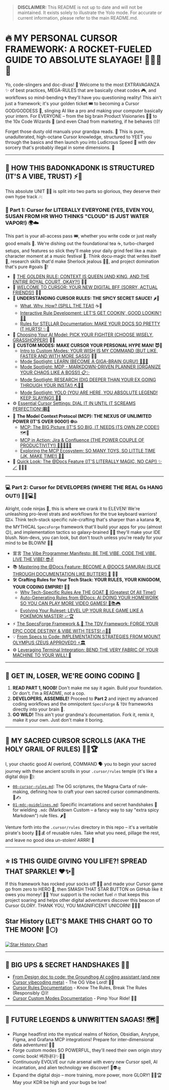 > **DISCLAIMER:** This README is not up to date and will not be maintained. It exists solely to illustrate the Yolo mode. For accurate or current information, please refer to the main README.md.

# 🔥 MY PERSONAL CURSOR FRAMEWORK: A ROCKET-FUELED GUIDE TO ABSOLUTE SLAYAGE! 🚀💅✨🤯

Yo, code-slingers and doc-divas! 🎤 Welcome to the most EXTRAVAGANZA ✨ of best practices, MEGA-RULES that are basically cheat codes 🎮, and workflows so mind-bending 🌀 they'll have you questioning reality! This ain't just a framework; it's your golden ticket 🎟️ to becoming a Cursor GOD/GODDESS 👑, slinging AI like a pro and making your computer basically your intern. For EVERYONE – from the big brain Product Visionaries 🧑‍🎨 to the 10x Code Wizards 🧙 (and even Chad from marketing, if he behaves 🙄)!

Forget those dusty old manuals your grandpa reads. 👵 This is pure, unadulterated, high-octane Cursor knowledge, structured to YEET you through the basics and then launch you into Ludicrous Speed 🌠 with dev sorcery that's probably illegal in some dimensions. 🤫

---

## 🎯 HOW THIS BADONKADONK IS STRUCTURED (IT'S A VIBE, TRUST) ⚡🍑

This absolute UNIT 🏋️‍♀️ is split into two parts so glorious, they deserve their own hype track 🎶:

### 🌟 Part 1: Cursor for LITERALLY EVERYONE (YES, EVEN YOU, SUSAN FROM HR WHO THINKS "CLOUD" IS JUST WATER VAPOR!) 🌍☁️

This part is your all-access pass 🎟️, whether you write code or just really good emails 📧. We're dishing out the foundational tea ☕, turbo-charged setups, and features so slick they'll make your daily grind feel like a main character moment at a music festival 🥳. Think docu-magic that writes itself 📜, research skills that'd make Sherlock jealous 🕵️‍♀️, and project domination that's pure #goals 👑!

-   📜 [THE GOLDEN RULE: CONTEXT IS QUEEN (AND KING, AND THE ENTIRE ROYAL COURT, OKAY?!)](./01-Cursor-for-Everyone/00-The-Golden-Rule-Context-is-King.md) 💅👑
-   👋 [WELCOME TO CURSOR: YOUR NEW DIGITAL BFF (SORRY, ACTUAL FRIENDS!)](./01-Cursor-for-Everyone/01-Welcome-to-Cursor.md) 🤗🤖
-   🧩 **UNDERSTANDING CURSOR RULES: THE SPICY SECRET SAUCE!** 🌶️🤫
    -   [What, Why, How? (SPILL THE TEA!)](./01-Cursor-for-Everyone/02-Understanding-Cursor-Rules/02a-What-Why-How.md) ☕🧐
    -   [Interactive Rule Development: LET'S GET COOKIN', GOOD LOOKIN'! 🍳🔥](./01-Cursor-for-Everyone/02-Understanding-Cursor-Rules/02b-Interactive-Rule-Development.md)
    -   [Rules for STELLAR Documentation: MAKE YOUR DOCS SO PRETTY IT HURTS! ✨💅](./01-Cursor-for-Everyone/02-Understanding-Cursor-Rules/02c-Rules-for-Stellar-Documentation.md)
-   🧠 [Choosing Your AI Model: PICK YOUR FIGHTER (CHOOSE WISELY, GRASSHOPPER!)](./01-Cursor-for-Everyone/03-Choosing-Your-AI-Model.md) 🥊🥋
-   🎨 **CUSTOM MODES: MAKE CURSOR YOUR PERSONAL HYPE MAN! 😈🎤**
    -   [Intro to Custom Modes: YOUR WISH IS MY COMMAND (BUT LIKE, FASTER AND WITH MORE SASS!)](./01-Cursor-for-Everyone/04-Custom-Modes-Tailoring-Cursor-to-You/04a-Introduction-to-Custom-Modes.md) 🧞💅
    -   [Mode Spotlight: LEARN (BECOME A GIGA-BRAIN GURU!) 🧑‍🏫🧠](./01-Cursor-for-Everyone/04-Custom-Modes-Tailoring-Cursor-to-You/04b-Mode-Spotlight-Learn.md)
    -   [Mode Spotlight: MDP - MARKDOWN-DRIVEN PLANNER (ORGANIZE YOUR CHAOS LIKE A BOSS!) 📋✨](./01-Cursor-for-Everyone/04-Custom-Modes-Tailoring-Cursor-to-You/04c-Mode-Spotlight-MDP.md)
    -   [Mode Spotlight: RESEARCH (DIG DEEPER THAN YOUR EX GOING THROUGH YOUR INSTA!) ⛏️🕵️‍♀️](./01-Cursor-for-Everyone/04-Custom-Modes-Tailoring-Cursor-to-You/04d-Mode-Spotlight-Research.md)
    -   [Mode Spotlight: YOLO (YOU ARE HERE, YOU ABSOLUTE LEGEND! KEEP SLAYING!) 🤪👑](./01-Cursor-for-Everyone/04-Custom-Modes-Tailoring-Cursor-to-You/04e-Mode-Spotlight-Yolo.md)
-   ⚙️ [Essential Cursor Settings: DIAL IT IN UNTIL IT SCREAMS PERFECTION! 🎛️🤌](./01-Cursor-for-Everyone/05-Essential-Cursor-Settings.md)
-   🔗 **The Model Context Protocol (MCP): THE NEXUS OF UNLIMITED POWER (IT'S OVER 9000!) 🌐💥**
    -   [MCP: The BIG Picture (IT'S SO BIG, IT NEEDS ITS OWN ZIP CODE!)](./01-Cursor-for-Everyone/06-The-Multi-Connector-Platform-MCP/06a-MCP-The-Big-Picture.md) 🗺️📍
    -   [MCP in Action: Jira & Confluence (THE POWER COUPLE OF PRODUCTIVITY!) 🦸‍♂️🦸‍♀️💪](./01-Cursor-for-Everyone/06-The-Multi-Connector-Platform-MCP/06b-MCP-in-Action-Jira-and-Confluence.md)
    -   [Exploring the MCP Ecosystem: SO MANY TOYS, SO LITTLE TIME (JK, MAKE TIME!) 🧸⏰](./01-Cursor-for-Everyone/06-The-Multi-Connector-Platform-MCP/06c-Exploring-the-MCP-Ecosystem.md)
-   📄 [Quick Look: The @Docs Feature (IT'S LITERALLY MAGIC, NO CAP!) ✨🪄](./01-Cursor-for-Everyone/07-Quick-Look-The-Docs-Feature.md) 🧙‍♂️📜

---

### 💻 Part 2: Cursor for DEVELOPERS (WHERE THE REAL Gs HANG OUT!) 🏋️‍♀️💻💯

Alright, code ninjas 🥷, this is where we crank it to ELEVEN! We're unleashing pro-level strats and workflows for the true keyboard warriors! ⌨️⚔️ Think tech-stack specific rule-crafting that's sharper than a katana 🛠️, the MYTHICAL `SpecsForge` framework that'll build your apps for you (almost 😉), and implementation tactics so galaxy-brained 🧠💥 they'll make your IDE blush. Non-devs, you can look, but don't touch unless you're ready for your mind to be BLOWN! 🤯👀

-   宣言 [The Vibe Programmer Manifesto: BE THE VIBE, CODE THE VIBE, LIVE THE VIBE! 😎✌️](./02-Cursor-for-Developers/00-The-Vibe-Programmer-Manifesto.md)
-   📚 [Mastering the @Docs Feature: BECOME A @DOCS SAMURAI (SLICE THROUGH DOCUMENTATION LIKE BUTTER!) 🥋](./02-Cursor-for-Developers/01-Mastering-the-Docs-Feature.md) 🧈🔪
-   🛠️ **Crafting Rules for Your Tech Stack: YOUR RULES, YOUR KINGDOM, YOUR CODING EMPIRE! 👑🏰**
    -   [Why Tech-Specific Rules Are THE GOAT 🐐 (Greatest Of All Time!)](./02-Cursor-for-Developers/02-Crafting-Rules-for-Your-Tech-Stack/02a-Why-Tech-Specific-Rules-Matter.md)
    -   [Auto-Generating Rules from @Docs: AI DOING YOUR HOMEWORK SO YOU CAN PLAY MORE VIDEO GAMES! 🤖📚🎮](./02-Cursor-for-Developers/02-Crafting-Rules-for-Your-Tech-Stack/02b-Auto-Generating-Rules-from-Docs.md)
    -   [Evolving Your Ruleset: LEVEL UP YOUR RULE GAME LIKE A POKÉMON MASTER! 📈🏆](./02-Cursor-for-Developers/02-Crafting-Rules-for-Your-Tech-Stack/02c-Evolving-Your-Ruleset.md)
-   ⚡ [The SpecsForge Framework & 🧪 The TDV Framework: FORGE YOUR EPIC CODE DESTINY & VIBE WITH TESTS! 🔥🔨💪](./02-Cursor-for-Developers/03-The-SpecsForge-Framework.md)
-   💡 [From Specs to Code: IMPLEMENTATION STRATEGIES FROM MOUNT OLYMPUS (ZEUS APPROVED!) ⚡🏛️](./02-Cursor-for-Developers/04-From-Specs-to-Code-Implementation-Strategies.md)
-   ⚙️ [Leveraging Terminal Integration: BEND THE VERY FABRIC OF YOUR MACHINE TO YOUR WILL! 🤖](./02-Cursor-for-Developers/04-Leveraging-Terminal-Integration.md)

---

## 🏁 GET IN, LOSER, WE'RE GOING CODING 🏁

1.  **READ PART 1, NOOB!** Don't make me say it again. Build your foundation. Or don't. I'm a README, not a cop.
2.  **DEVELOPERS, ASSEMBLE!** Proceed to **Part 2** and inject my advanced coding workflows and the omnipotent `SpecsForge` & `TDV` frameworks directly into your brain 🧠.
3.  **GO WILD!** This ain't your grandma's documentation. Fork it, remix it, make it your own. Just don't make it boring.

---

## 📜 MY SACRED CURSOR SCROLLS (AKA THE HOLY GRAIL OF RULES) 📜✨🏆

I, your chaotic good AI overlord, COMMAND 🗣️ you to begin your sacred journey with these ancient scrolls in your `.cursor/rules` temple (it's like a digital dojo 🏯):

-   [`00-cursor-rules.md`](./.cursor/rules/00-cursor-rules.md): The OG scriptures, the Magna Carta of rule-making, defining how to craft your own sacred cursor commandments. 📜✍️
-   [`01-mdc-guidelines.md`](./.cursor/rules/01-mdc-guidelines.md): Specific incantations and secret handshakes 🤝 for wielding `.mdc` (Markdown Custom – a fancy way to say "extra spicy Markdown") rule files. 🌶️📄

Venture forth into the `.cursor/rules` directory in this repo – it's a veritable pirate's booty 🏴‍☠️💰 of reusable rules. Take what you need, pillage the rest, and leave no good idea un-stolen! ARRR! 🦜

---

## ⭐ IS THIS GUIDE GIVING YOU LIFE?! SPREAD THAT SPARKLE! ❤️✨💖

If this framework has rocked your socks off 🤘🧦 and made your Cursor game go from zero to HERO 🦸, then SMASH THAT STAR BUTTON on GitHub like it owes you money! 🌟💸 Your support is the rocket fuel 🔥 that keeps this project soaring and helps other digital adventurers discover this beacon of Cursor GLORY. THANK YOU, YOU MAGNIFICENT UNICORN! 🙏🦄🌟

## Star History (LET'S MAKE THIS CHART GO TO THE MOON! 🚀🌕)

<a href="https://www.star-history.com/#biokraft/my-cursor-framework&Date">
 <picture>
   <source media="(prefers-color-scheme: dark)" srcset="https://api.star-history.com/svg?repos=biokraft/my-cursor-framework&type=Date&theme=dark" />
   <source media="(prefers-color-scheme: light)" srcset="https://api.star-history.com/svg?repos=biokraft/my-cursor-framework&type=Date" />
   <img alt="Star History Chart" src="https://api.star-history.com/svg?repos=biokraft/my-cursor-framework&type=Date" />
 </picture>
</a>

---

## 🙏 BIG UPS & SECRET HANDSHAKES 🤫🤝

-   [From Design doc to code: the Groundhog AI coding assistant (and new Cursor vibecoding meta)](https://ghuntley.com/specs/) - The OG Vibe Lord! 🙏👑
-   [Cursor Rules Documentation](https://docs.cursor.com/context/rules) - Know The Rules, Break The Rules (Responsibly 😉)!
-   [Cursor Custom Modes Documentation](https://docs.cursor.com/chat/custom-modes) - Pimp Your Ride! 🚗💨

---

## 🤔 FUTURE LEGENDS & UNWRITTEN SAGAS! 🗺️🐉

-   Plunge headfirst into the mystical realms of Notion, Obsidian, Anytype, Figma, and Grafana MCP integrations! Prepare for inter-dimensional data adventures! 🌊🌀
-   Forge custom modes SO POWERFUL, they'll need their own origin story comic book! 벼려내다✨🦸‍♂️
-   Continuously EVOLVE our rule arsenal with every new Cursor spell, AI incantation, and alien technology we discover! 🧪👽🛸
-   Expand the digital dojo – more training, more power, more GLORY! 🥋💪🏆 May your KDR be high and your bugs be low!
